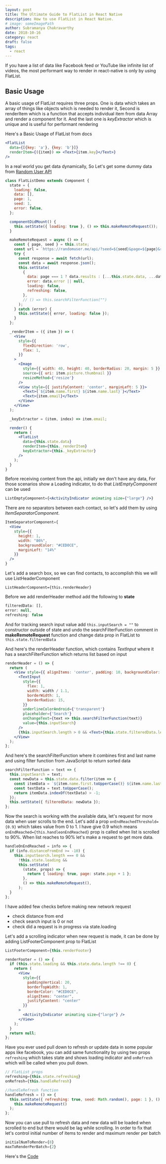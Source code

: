 ```yaml
---
layout: post
title: The Ultimate Guide to FlatList in React Native
description: How to use FlatList in React Native.
# image: someImagePath
author: Subramanya Chakravarthy
date: 2018-10-16
category: react
draft: false
tags:
  - react
---
```


If you have a list of data like Facebook feed or YouTube like infinite list of videos, the most performant way to render in react-native is only by using FlatList.

## Basic Usage

A basic usage of FlatList requires three props. One is data which takes an array of things like objects which is needed to render it, Second is renderItem which is a function that accepts individual item from data Array and render a component for it. And the last one is _keyExtractor_ which is unique and is useful for performant rendering

Here's a Basic Usage of FlatList from docs

<!-- prettier-ignore-start -->
```jsx
<FlatList
  data={[{key: 'a'}, {key: 'b'}]}
  renderItem={({item}) => <Text>{item.key}</Text>}
/>
```
<!-- prettier-ignore-end -->

In a real world you get data dynamically, So Let's get some dummy data from [Random User API](https://randomuser.me)

```jsx
class FlatListDemo extends Component {
  state = {
    loading: false,
    data: [],
    page: 1,
    seed: 1,
    error: false,
  };

  componentDidMount() {
    this.setState({ loading: true }, () => this.makeRemoteRequest());
  }

  makeRemoteRequest = async () => {
    const { page, seed } = this.state;
    const url = `https://randomuser.me/api/?seed=${seed}&page=${page}&results=20`;
    try {
      const response = await fetch(url);
      const data = await response.json();
      this.setState(
        {
          data: page === 1 ? data.results : [...this.state.data, ...data.results],
          error: data.error || null,
          loading: false,
          refreshing: false,
        },
        // () => this.searchFilterFunction("")
      );
    } catch (error) {
      this.setState({ error, loading: false });
    }
  };

  _renderItem = ({ item }) => (
    <View
      style={{
        flexDirection: 'row',
        flex: 1,
      }}
    >
      <Image
        style={{ width: 40, height: 40, borderRadius: 20, margin: 5 }}
        source={{ uri: item.picture.thumbnail }}
        resizeMethod={'resize'}
      />
      <View style={{ justifyContent: 'center', marginLeft: 5 }}>
        <Text>{`${item.name.first} ${item.name.last}`}</Text>
        <Text>{item.email}</Text>
      </View>
    </View>
  );

  _keyExtractor = (item, index) => item.email;

  render() {
    return (
      <FlatList
        data={this.state.data}
        renderItem={this._renderItem}
        keyExtractor={this._keyExtractor}
      />
    );
  }
}
```

Before receiving content from the api, initially we don't have any data, For those scenarios show a Loading indicator, to do that _ListEmptyComponent_ can be used

```jsx
ListEmptyComponent={<ActivityIndicator animating size={"large"} />}
```

There are no separators between each contact, so let's add them by using _ItemSeparatorComponent_.

```jsx
ItemSeparatorComponent={
  <View
    style={{
      height: 1,
      width: "86%",
      backgroundColor: "#CED0CE",
      marginLeft: "14%"
    }}
  />
}
```

Let's add a search box, so we can find contacts, to accomplish this we will use ListHeaderComponent

`ListHeaderComponent={this.renderHeader}`

Before we add renderHeader method add the following to **state**

```jsx
filteredData: [],
error: null,
refreshing: false
```

And for tracking search input value add `this.inputSearch = ""` to constructor outside of state and undo the searchFilterFunction comment in **makeRemoteRequest** function and change data prop in FlatList to `this.state.filteredData`

And here's the renderHeader function, which contains _TextInput_ where it has a searchFilterFunction which returns list based on input

```jsx
renderHeader = () => {
  return (
    <View style={{ alignItems: 'center', padding: 10, backgroundColor: '#fff' }}>
      <TextInput
        style={{
          flex: 1,
          width: width / 1.1,
          borderWidth: 1,
          borderRadius: 15,
        }}
        underlineColorAndroid={'transparent'}
        placeholder={'Search'}
        onChangeText={text => this.searchFilterFunction(text)}
        value={this.inputSearch}
      />
      {this.inputSearch.length > 0 && <Text>{this.state.filteredData.length} items found</Text>}
    </View>
  );
};
```

And here's the searchFilterFunction where it combines first and last name and using filter function from JavaScript to return sorted data

```jsx
searchFilterFunction = text => {
  this.inputSearch = text;
  const newData = this.state.data.filter(item => {
    const itemData = `${item.name.first.toUpperCase()} ${item.name.last.toUpperCase()}`;
    const textData = text.toUpperCase();
    return itemData.indexOf(textData) > -1;
  });
  this.setState({ filteredData: newData });
};
```

Now the search is working with the available data, let's request for more data when user scrolls to the end. Let's add a prop `onEndReachedThreshold={0.9}` which takes value from 0 to 1. I have give 0.9 which means `onEndReached={this.handleonEndReached}` prop is called when list is scrolled to 90%. When list reaches to 90% let's make a request to get more data.

```jsx
handleOnEndReached = info => {
  if (info.distanceFromEnd >= -10) {
    this.inputSearch.length === 0 &&
      !this.state.loading &&
      this.setState(
        (state, props) => {
          return { loading: true, page: state.page + 1 };
        },
        () => this.makeRemoteRequest(),
      );
  }
};
```

I have added few checks before making new network request

- check distance from end
- check search input is 0 or not
- check did a request is in progress via state.loading

Let's add a scrolling indicator when new request is made, it can be done by adding ListFooterComponent prop to FlatList

```jsx
ListFooterComponent={this.renderFooter}

renderFooter = () => {
  if (this.state.loading && this.state.data.length !== 0) {
    return (
      <View
        style={{
          paddingVertical: 20,
          borderTopWidth: 1,
          borderColor: "#CED0CE",
          alignItems: "center",
          justifyContent: "center"
        }}
      >
        <ActivityIndicator animating size={"large"} />
      </View>
    );
  }
  return null;
};
```

Have you ever used pull down to refresh or update data in some popular apps like facebook, you can add same functionality by using two props `refreshing` which takes state and shows loading indicator and `onRefresh` which will be called when you pull down.

```jsx
// FlatList props
refreshing={this.state.refreshing}
onRefresh={this.handleRefresh}

//handleRefresh function
handleRefresh = () => {
  this.setState({ refreshing: true, seed: Math.random(), page: 1 }, () =>
    this.makeRemoteRequest()
  );
};
```

Now you can use pull to refresh data and new data will be loaded when scrolled to end but there would be lag while scrolling. In order to fix that let's control initial number of items to render and maximum render per batch

```jsx
initialNumToRender={8}
maxToRenderPerBatch={2}
```

Here's the [Code](https://snack.expo.io/@chakrihacker/flatlist-demo)
